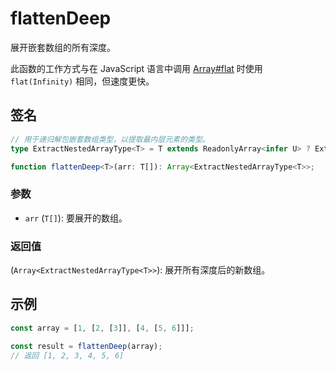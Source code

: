 # flattenDeep

展开嵌套数组的所有深度。

此函数的工作方式与在 JavaScript 语言中调用 [Array#flat](https://developer.mozilla.org/zh-CN/docs/Web/JavaScript/Reference/Global_Objects/Array/flat) 时使用 `flat(Infinity)` 相同，但速度更快。

## 签名

```typescript
// 用于递归解包嵌套数组类型，以提取最内层元素的类型。
type ExtractNestedArrayType<T> = T extends ReadonlyArray<infer U> ? ExtractNestedArrayType<U> : T;

function flattenDeep<T>(arr: T[]): Array<ExtractNestedArrayType<T>>;
```

### 参数

- `arr` (`T[]`): 要展开的数组。

### 返回值

(`Array<ExtractNestedArrayType<T>>`): 展开所有深度后的新数组。

## 示例

```typescript
const array = [1, [2, [3]], [4, [5, 6]]];

const result = flattenDeep(array);
// 返回 [1, 2, 3, 4, 5, 6]
```
